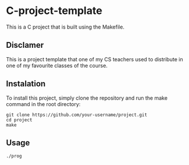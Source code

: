 # C-project-template
This is a C project that is built using the Makefile.

## Disclamer

This is a project template that one of my CS teachers used to distribute in one of my favourite classes of the course.

## Instalation 

To install this project, simply clone the repository and run the make command in the root directory:

```
git clone https://github.com/your-username/project.git
cd project
make
```

## Usage

```
./prog
```

